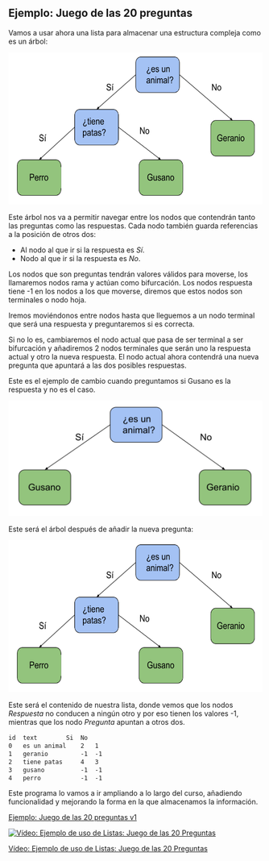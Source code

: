 ## Ejemplo: Juego de las 20 preguntas

Vamos a usar ahora una lista para almacenar una estructura compleja como es un árbol:

![Árbol de decisión del Juego de las 20 preguntas](./images/ArbolDecisionJuego20preguntas.png)

Este árbol nos va a permitir navegar entre los nodos que contendrán tanto las preguntas como las respuestas. Cada nodo también guarda referencias a la posición de otros dos:

* Al nodo al que ir si la respuesta es *Sí*.
* Nodo al que ir si la respuesta es *No*.

Los nodos que son preguntas tendrán valores válidos para moverse, los llamaremos nodos rama y actúan como bifurcación. Los nodos respuesta tiene -1 en los nodos a los que moverse, diremos que estos nodos son terminales o nodo hoja.

Iremos moviéndonos entre nodos hasta que lleguemos a un nodo terminal que será una respuesta y preguntaremos si es correcta.

Si no lo es, cambiaremos el nodo actual que pasa de ser terminal a ser bifurcación y añadiremos 2 nodos terminales que serán uno la respuesta actual y otro la nueva respuesta. El nodo actual ahora contendrá una nueva pregunta que apuntará a las dos posibles respuestas.

Este es el ejemplo de cambio cuando preguntamos si Gusano es la respuesta y no es el caso.

![Árbol inicial](./images/ArbolDecisionJuego20preguntas_inicial.png)

Este será el árbol después de añadir la nueva pregunta:

![Árbol de decisión del Juego de las 20 preguntas](./images/ArbolDecisionJuego20preguntas.png)

Este será el contenido de nuestra lista, donde vemos que los nodos *Respuesta* no conducen a ningún otro y por eso tienen los valores -1, mientras que los nodo *Pregunta* apuntan a otros dos.

    id	text    	Si	No
    0	es un animal	2	1
    1	geranio	        -1	-1
    2	tiene patas	    4	3
    3	gusano	        -1	-1
    4	perro	        -1	-1

Este programa lo vamos a ir ampliando a lo largo del curso, añadiendo funcionalidad y mejorando la forma en la que almacenamos la información.

[Ejemplo: Juego de las 20 preguntas v1](https://raw.githubusercontent.com/javacasm/CursoPython/master/codigo/7.2.1.Juego20Preguntas.py)

[![Vídeo: Ejemplo de uso de Listas: Juego de las 20 Preguntas](https://img.youtube.com/vi/bZTJ8jESr-U/0.jpg)](https://drive.google.com/file/d/1yhesnSKvelVtGb7GkT7HO4QORgqivmfP/view?usp=sharing)

[Vídeo: Ejemplo de uso de Listas: Juego de las 20 Preguntas](https://drive.google.com/file/d/1yhesnSKvelVtGb7GkT7HO4QORgqivmfP/view?usp=sharing)

